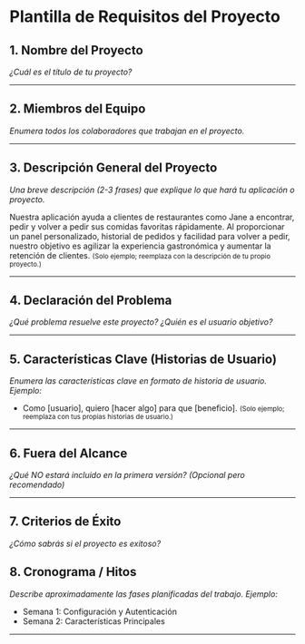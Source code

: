 # Plantilla de Requisitos del Proyecto

## 1. Nombre del Proyecto  
_¿Cuál es el título de tu proyecto?_

---

## 2. Miembros del Equipo  
_Enumera todos los colaboradores que trabajan en el proyecto._

---

## 3. Descripción General del Proyecto  
_Una breve descripción (2-3 frases) que explique lo que hará tu aplicación o proyecto._

Nuestra aplicación ayuda a clientes de restaurantes como Jane a encontrar, pedir y volver a pedir sus comidas favoritas rápidamente. Al proporcionar un panel personalizado, historial de pedidos y facilidad para volver a pedir, nuestro objetivo es agilizar la experiencia gastronómica y aumentar la retención de clientes.
<small>(Solo ejemplo; reemplaza con la descripción de tu propio proyecto.)</small>

---

## 4. Declaración del Problema  
_¿Qué problema resuelve este proyecto? ¿Quién es el usuario objetivo?_

---

## 5. Características Clave (Historias de Usuario)  
_Enumera las características clave en formato de historia de usuario. Ejemplo:_  
- Como [usuario], quiero [hacer algo] para que [beneficio].
  <small>(Solo ejemplo; reemplaza con tus propias historias de usuario.)</small>

---

## 6. Fuera del Alcance  
_¿Qué NO estará incluido en la primera versión? (Opcional pero recomendado)_

---

## 7. Criterios de Éxito  
_¿Cómo sabrás si el proyecto es exitoso?_

## 8. Cronograma / Hitos  
_Describe aproximadamente las fases planificadas del trabajo. Ejemplo:_  
- Semana 1: Configuración y Autenticación  
- Semana 2: Características Principales

---
